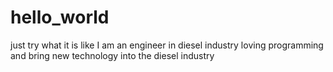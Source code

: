 # hello_world
just try what it is like
I am an engineer in diesel industry loving programming and bring new technology into the diesel industry
